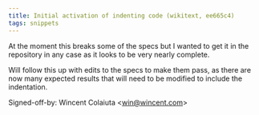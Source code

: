 ```yaml
---
title: Initial activation of indenting code (wikitext, ee665c4)
tags: snippets
---
```


At the moment this breaks some of the specs but I wanted to get it in the repository in any case as it looks to be very nearly complete.

Will follow this up with edits to the specs to make them pass, as there are now many expected results that will need to be modified to include the indentation.

Signed-off-by: Wincent Colaiuta &lt;win@wincent.com&gt;

